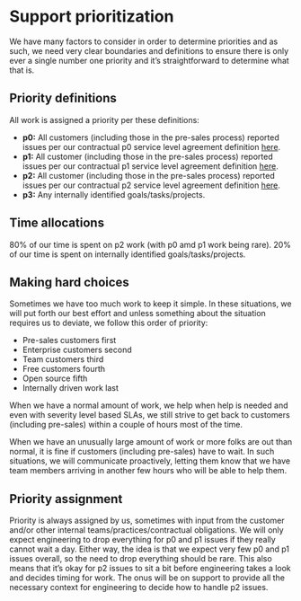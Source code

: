 # Support prioritization

We have many factors to consider in order to determine priorities and as such, we need very clear boundaries and definitions to ensure there is only ever a single number one priority and it’s straightforward to determine what that is.

## Priority definitions

All work is assigned a priority per these definitions:

- **p0:** All customers (including those in the pre-sales process) reported issues per our contractual p0 service level agreement definition [here](../index.md#our-service-level-agreements-slas).
- **p1:** All customer (including those in the pre-sales process) reported issues per our contractual p1 service level agreement definition [here](../index.md#our-service-level-agreements-slas).
- **p2:** All customer (including those in the pre-sales process) reported issues per our contractual p2 service level agreement definition [here](../index.md#our-service-level-agreements-slas).
- **p3:** Any internally identified goals/tasks/projects.

## Time allocations

80% of our time is spent on p2 work (with p0 amd p1 work being rare). 20% of our time is spent on internally identified goals/tasks/projects.

## Making hard choices

Sometimes we have too much work to keep it simple. In these situations, we will put forth our best effort and unless something about the situation requires us to deviate, we follow this order of priority:

- Pre-sales customers first
- Enterprise customers second
- Team customers third
- Free customers fourth
- Open source fifth
- Internally driven work last

When we have a normal amount of work, we help when help is needed and even with severity level based SLAs, we still strive to get back to customers (including pre-sales) within a couple of hours most of the time.

When we have an unusually large amount of work or more folks are out than normal, it is fine if customers (including pre-sales) have to wait. In such situations, we will communicate proactively, letting them know that we have team members arriving in another few hours who will be able to help them.

## Priority assignment

Priority is always assigned by us, sometimes with input from the customer and/or other internal teams/practices/contractual obligations. We will only expect engineering to drop everything for p0 and p1 issues if they really cannot wait a day. Either way, the idea is that we expect very few p0 and p1 issues overall, so the need to drop everything should be rare. This also means that it’s okay for p2 issues to sit a bit before engineering takes a look and decides timing for work. The onus will be on support to provide all the necessary context for engineering to decide how to handle p2 issues.
